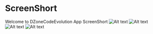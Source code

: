 # ScreenShort
Welcome to DZoneCodeEvolution App ScreenShort
![Alt text](/../master/sreenshort/login/screen1.jpeg?raw=true "Screen 1")
![Alt text](/../master/sreenshort/bottomnavigation/screen1.jpeg?raw=true "Screen 1")
![Alt text](/../master/sreenshort/form/screen1.jpeg?raw=true "Screen 1")
![Alt text](/../master/sreenshort/button/screen1.jpeg?raw=true "Screen 1")
